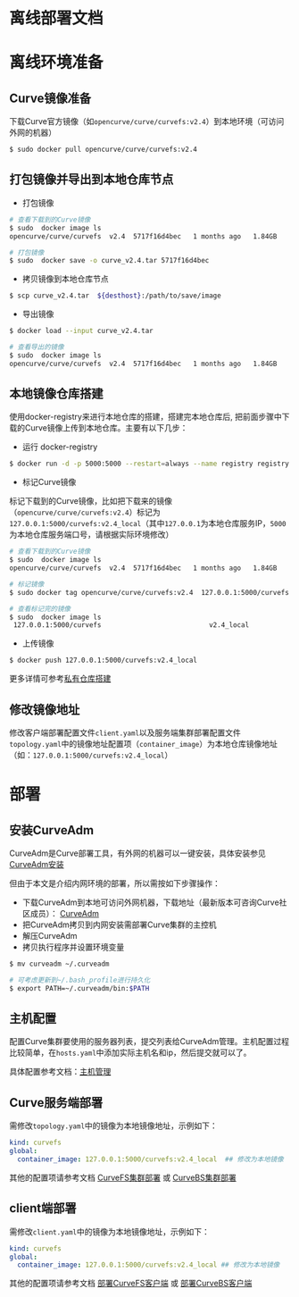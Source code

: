 # 离线部署文档

# 离线环境准备
## Curve镜像准备
下载Curve官方镜像（如`opencurve/curve/curvefs:v2.4`）到本地环境（可访问外网的机器）
```bash
$ sudo docker pull opencurve/curve/curvefs:v2.4
```
## 打包镜像并导出到本地仓库节点

- 打包镜像
```bash
# 查看下载到的Curve镜像
$ sudo  docker image ls 
opencurve/curve/curvefs  v2.4  5717f16d4bec   1 months ago   1.84GB

# 打包镜像
$ sudo  docker save -o curve_v2.4.tar 5717f16d4bec
```
- 拷贝镜像到本地仓库节点
```bash
$ scp curve_v2.4.tar  ${desthost}:/path/to/save/image
```
- 导出镜像

```bash
$ docker load --input curve_v2.4.tar

# 查看导出的镜像
$ sudo  docker image ls 
opencurve/curve/curvefs  v2.4  5717f16d4bec   1 months ago   1.84GB
```

## 本地镜像仓库搭建

使用docker-registry来进行本地仓库的搭建，搭建完本地仓库后, 把前面步骤中下载的Curve镜像上传到本地仓库。主要有以下几步：

- 运行 docker-registry
```bash
$ docker run -d -p 5000:5000 --restart=always --name registry registry
```
- 标记Curve镜像

标记下载到的Curve镜像，比如把下载来的镜像（`opencurve/curve/curvefs:v2.4`）标记为`127.0.0.1:5000/curvefs:v2.4_local`（其中`127.0.0.1`为本地仓库服务IP，`5000`为本地仓库服务端口号，请根据实际环境修改）

```bash
# 查看下载到的Curve镜像
$ sudo  docker image ls 
opencurve/curve/curvefs  v2.4  5717f16d4bec   1 months ago   1.84GB

# 标记镜像
$ sudo docker tag opencurve/curve/curvefs:v2.4  127.0.0.1:5000/curvefs:v2.4_local

# 查看标记完的镜像
$ sudo  docker image ls
 127.0.0.1:5000/curvefs                           v2.4_local                       5717f16d4bec   13 months ago   1.84GB
```
- 上传镜像
```bash
$ docker push 127.0.0.1:5000/curvefs:v2.4_local
```

更多详情可参考[私有仓库搭建](https://yeasy.gitbook.io/docker_practice/repository/registry)

## 修改镜像地址
修改客户端部署配置文件`client.yaml`以及服务端集群部署配置文件`topology.yaml`中的镜像地址配置项（`container_image`）为本地仓库镜像地址（如：`127.0.0.1:5000/curvefs:v2.4_local`）


# 部署
## 安装CurveAdm
CurveAdm是Curve部署工具，有外网的机器可以一键安装，具体安装参见[CurveAdm安装](https://github.com/opencurve/curveadm/wiki/install-curveadm#%E5%AE%89%E8%A3%85-curveadm)

但由于本文是介绍内网环境的部署，所以需按如下步骤操作：
- 下载CurveAdm到本地可访问外网机器，下载地址（最新版本可咨询Curve社区成员）： [CurveAdm](https://curveadm.nos-eastchina1.126.net/release/curveadm-v0.2.0.tar.gz) 
- 把CurveAdm拷贝到内网安装需部署Curve集群的主控机
- 解压CurveAdm
- 拷贝执行程序并设置环境变量

```bash
$ mv curveadm ~/.curveadm

# 可考虑更新到~/.bash_profile进行持久化
$ export PATH=~/.curveadm/bin:$PATH
```


## 主机配置

配置Curve集群要使用的服务器列表，提交列表给CurveAdm管理。主机配置过程比较简单，在`hosts.yaml`中添加实际主机名和ip，然后提交就可以了。

具体配置参考文档：[主机管理](https://github.com/opencurve/curveadm/wiki/hosts#%E4%B8%BB%E6%9C%BA%E9%85%8D%E7%BD%AE)

## Curve服务端部署

需修改`topology.yaml`中的镜像为本地镜像地址，示例如下：

```yaml
kind: curvefs
global:
  container_image: 127.0.0.1:5000/curvefs:v2.4_local  ## 修改为本地镜像
```
其他的配置项请参考文档 [CurveFS集群部署](https://github.com/opencurve/curveadm/wiki/curvefs-cluster-deployment) 或 [CurveBS集群部署](https://github.com/opencurve/curveadm/wiki/curvebs-cluster-deployment)

## client端部署
需修改`client.yaml`中的镜像为本地镜像地址，示例如下：
```yaml
kind: curvefs
global:
  container_image: 127.0.0.1:5000/curvefs:v2.4_local ## 修改为本地镜像
```

其他的配置项请参考文档 [部署CurveFS客户端](https://github.com/opencurve/curveadm/wiki/curvefs-client-deployment) 或 [部署CurveBS客户端](https://github.com/opencurve/curveadm/wiki/curvebs-client-deployment)
